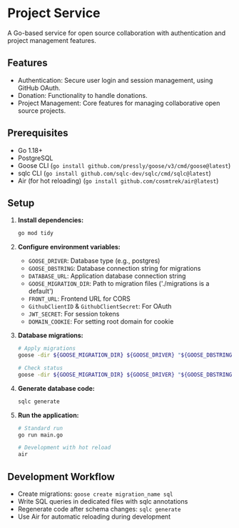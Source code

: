 # Project Service

A Go-based service for open source collaboration with authentication and project management features.

## Features
- Authentication: Secure user login and session management, using GitHub OAuth.
- Donation: Functionality to handle donations.
- Project Management: Core features for managing collaborative open source projects.

## Prerequisites

- Go 1.18+
- PostgreSQL
- Goose CLI (`go install github.com/pressly/goose/v3/cmd/goose@latest`)
- sqlc CLI (`go install github.com/sqlc-dev/sqlc/cmd/sqlc@latest`)
- Air (for hot reloading) (`go install github.com/cosmtrek/air@latest`)

## Setup

1. **Install dependencies:**
   ```bash
   go mod tidy
   ```

2. **Configure environment variables:**
   - `GOOSE_DRIVER`: Database type (e.g., postgres)
   - `GOOSE_DBSTRING`: Database connection string for migrations
   - `DATABASE_URL`: Application database connection string
   - `GOOSE_MIGRATION_DIR`: Path to migration files ('./migrations is a default')
   - `FRONT_URL`: Frontend URL for CORS
   - `GithubClientID` & `GithubClientSecret`: For OAuth
   - `JWT_SECRET`: For session tokens
   - `DOMAIN_COOKIE`: For setting root domain for cookie

3. **Database migrations:**
   ```bash
   # Apply migrations
   goose -dir ${GOOSE_MIGRATION_DIR} ${GOOSE_DRIVER} "${GOOSE_DBSTRING}" up
   
   # Check status
   goose -dir ${GOOSE_MIGRATION_DIR} ${GOOSE_DRIVER} "${GOOSE_DBSTRING}" status
   ```

4. **Generate database code:**
   ```bash
   sqlc generate
   ```

5. **Run the application:**
   ```bash
   # Standard run
   go run main.go
   
   # Development with hot reload
   air
   ```

## Development Workflow

- Create migrations: `goose create migration_name sql`
- Write SQL queries in dedicated files with sqlc annotations
- Regenerate code after schema changes: `sqlc generate`
- Use Air for automatic reloading during development